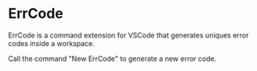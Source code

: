 # ErrCode

ErrCode is a command extension for VSCode that generates uniques error codes inside a workspace.

Call the command "New ErrCode" to generate a new error code. 
